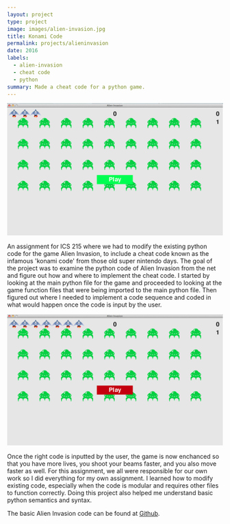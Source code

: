 ```yaml
---
layout: project
type: project
image: images/alien-invasion.jpg
title: Konami Code
permalink: projects/alieninvasion
date: 2016
labels:
  - alien-invasion
  - cheat code
  - python
summary: Made a cheat code for a python game.
---
```


<img class="ui fluid image" src="../images/AI-normal.png">

An assignment for ICS 215 where we had to modify the existing python code for the game Alien Invasion, to include a cheat code known as the infamous 'konami code' from those old super nintendo days. The goal of the project was to examine the python code of Alien Invasion from the net and figure out how and where to implement the cheat code. I started by looking at the main python file for the game and proceeded to looking at the game function files that were being imported to the main python file. Then figured out where I needed to implement a code sequence and coded in what would happen once the code is input by the user.

<img class="ui fluid image" src="../images/AI-cheat.png">

Once the right code is inputted by the user, the game is now enchanced so that you have more lives, you shoot your beams faster, and you also move faster as well. For this assignment, we all were responsible for our own work so I did everything for my own assignment. I learned how to modify existing code, especially when the code is modular and requires other files to function correctly. Doing this project also helped me understand basic python semantics and syntax. 



The basic Alien Invasion code can be found at [Github](https://github.com/patmessina/AlienInvasion).


